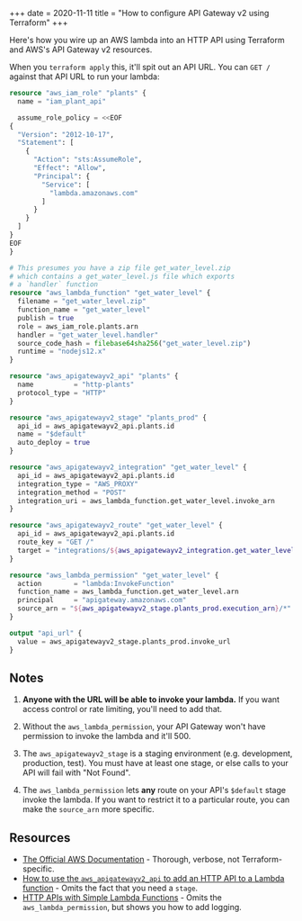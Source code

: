 +++
date = 2020-11-11
title = "How to configure API Gateway v2 using Terraform"
+++

Here's how you wire up an AWS lambda into an HTTP API using Terraform
and AWS's API Gateway v2 resources.

<!-- more -->

When you `terraform apply` this, it'll spit out an API URL. You can `GET
/` against that API URL to run your lambda:

```terraform
resource "aws_iam_role" "plants" {
  name = "iam_plant_api"

  assume_role_policy = <<EOF
{
  "Version": "2012-10-17",
  "Statement": [
    {
      "Action": "sts:AssumeRole",
      "Effect": "Allow",
      "Principal": {
        "Service": [
          "lambda.amazonaws.com"
        ]
      }
    }
  ]
}
EOF
}

# This presumes you have a zip file get_water_level.zip
# which contains a get_water_level.js file which exports
# a `handler` function
resource "aws_lambda_function" "get_water_level" {
  filename = "get_water_level.zip"
  function_name = "get_water_level"
  publish = true
  role = aws_iam_role.plants.arn
  handler = "get_water_level.handler"
  source_code_hash = filebase64sha256("get_water_level.zip")
  runtime = "nodejs12.x"
}

resource "aws_apigatewayv2_api" "plants" {
  name          = "http-plants"
  protocol_type = "HTTP"
}

resource "aws_apigatewayv2_stage" "plants_prod" {
  api_id = aws_apigatewayv2_api.plants.id
  name = "$default"
  auto_deploy = true
}

resource "aws_apigatewayv2_integration" "get_water_level" {
  api_id = aws_apigatewayv2_api.plants.id
  integration_type = "AWS_PROXY"
  integration_method = "POST"
  integration_uri = aws_lambda_function.get_water_level.invoke_arn
}

resource "aws_apigatewayv2_route" "get_water_level" {
  api_id = aws_apigatewayv2_api.plants.id
  route_key = "GET /"
  target = "integrations/${aws_apigatewayv2_integration.get_water_level.id}"
}

resource "aws_lambda_permission" "get_water_level" {
  action        = "lambda:InvokeFunction"
  function_name = aws_lambda_function.get_water_level.arn
  principal     = "apigateway.amazonaws.com"
  source_arn = "${aws_apigatewayv2_stage.plants_prod.execution_arn}/*"
}

output "api_url" {
  value = aws_apigatewayv2_stage.plants_prod.invoke_url
}
```

## Notes

1. **Anyone with the URL will be able to invoke your lambda.** If you want
   access control or rate limiting, you'll need to add that.

2. Without the `aws_lambda_permission`, your API Gateway won't have permission
   to invoke the lambda and it'll 500.

3. The `aws_apigatewayv2_stage` is a staging environment (e.g. development,
   production, test). You must have at least one stage, or else calls to your
   API will fail with "Not Found".

4. The `aws_lambda_permission` lets **any** route on your API's `$default`
   stage invoke the lambda. If you want to restrict it to a particular route,
   you can make the `source_arn` more specific.

## Resources

- [The Official AWS Documentation][official_docs] - Thorough, verbose, not Terraform-specific.
- [How to use the `aws_apigatewayv2_api` to add an HTTP API to a Lambda function][advancedweb] - Omits the fact that you need a `stage`.
- [HTTP APIs with Simple Lambda Functions][barneyparker] - Omits the `aws_lambda_permission`, but shows you how to add logging.

[official_docs]: https://docs.aws.amazon.com/apigateway/latest/developerguide/http-api.html
[advancedweb]: https://advancedweb.hu/how-to-use-the-aws-apigatewayv2-api-to-add-an-http-api-to-a-lambda-function/
[barneyparker]: https://barneyparker.com/posts/http-apis-with-simple-lambda-functions/
